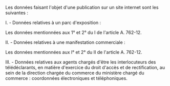 Les données faisant l'objet d'une publication sur un site internet sont les suivantes :

I. - Données relatives à un parc d'exposition :

Les données mentionnées aux 1° et 2° du I de l'article A. 762-12.

II. - Données relatives à une manifestation commerciale :

Les données mentionnées aux l° et 2° du II de l'article A. 762-12.

III. - Données relatives aux agents chargés d'être les interlocuteurs des télédéclarants, en matière d'exercice du droit d'accès et de rectification, au sein de la direction chargée du commerce du ministère chargé du commerce : coordonnées électroniques et téléphoniques.
